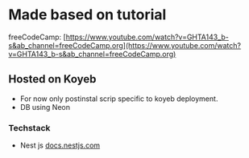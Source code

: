 # Made based on tutorial

freeCodeCamp: [https://www.youtube.com/watch?v=GHTA143_b-s&ab_channel=freeCodeCamp.org](https://www.youtube.com/watch?v=GHTA143_b-s&ab_channel=freeCodeCamp.org)

## Hosted on Koyeb

- For now only postinstal scrip specific to koyeb deployment.
- DB using Neon

### Techstack

- Nest js [docs.nestjs.com](https://docs.nestjs.com/)
